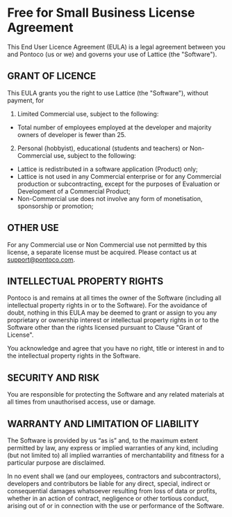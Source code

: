 # Free for Small Business License Agreement
This End User Licence Agreement (EULA) is a legal agreement between you and Pontoco (us or we) and governs your use of Lattice (the "Software").

## GRANT OF LICENCE
This EULA grants you the right to use Lattice (the "Software"), without payment, for 

1. Limited Commercial use, subject to the following:
- Total number of employees employed at the developer and majority owners of developer is fewer than 25.

2. Personal (hobbyist), educational (students and teachers) or Non-Commercial use, subject to the following:
- Lattice is redistributed in a software application (Product) only;
- Lattice is not used in any Commercial enterprise or for any Commercial production or subcontracting, except for the purposes of Evaluation or Development of a Commercial Product;
- Non-Commercial use does not involve any form of monetisation, sponsorship or promotion;

## OTHER USE
For any Commercial use or Non Commercial use not permitted by this license, a separate license must be acquired. Please contact us at support@pontoco.com.

## INTELLECTUAL PROPERTY RIGHTS
Pontoco is and remains at all times the owner of the Software (including all intellectual property rights in or to the Software). For the avoidance of doubt, nothing in this EULA may be deemed to grant or assign to you any proprietary or ownership interest or intellectual property rights in or to the Software other than the rights licensed pursuant to Clause "Grant of License".

You acknowledge and agree that you have no right, title or interest in and to the intellectual property rights in the Software.

## SECURITY AND RISK
You are responsible for protecting the Software and any related materials at all times from unauthorised access, use or damage.

## WARRANTY AND LIMITATION OF LIABILITY
The Software is provided by us “as is” and, to the maximum extent permitted by law, any express or implied warranties of any kind, including (but not limited to) all implied warranties of merchantability and fitness for a particular purpose are disclaimed.

In no event shall we (and our employees, contractors and subcontractors), developers and contributors be liable for any direct, special, indirect or consequential damages whatsoever resulting from loss of data or profits, whether in an action of contract, negligence or other tortious conduct, arising out of or in connection with the use or performance of the Software.